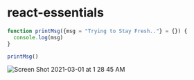 # react-essentials


```javascript
function printMsg({msg = "Trying to Stay Fresh.."} = {}) {
  console.log(msg)
}

printMsg()

```


![Screen Shot 2021-03-01 at 1 28 45 AM](https://user-images.githubusercontent.com/77302221/109462574-b2ff6400-7a31-11eb-8c9a-922c2ea9a51a.png)
